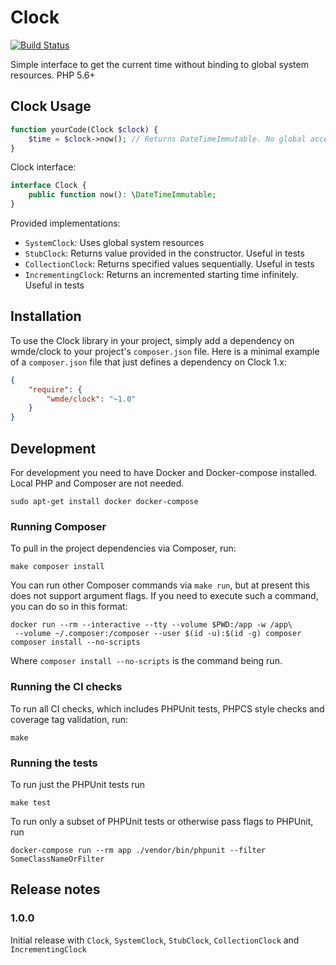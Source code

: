 # Clock

[![Build Status](https://travis-ci.com/wmde/Clock.svg?branch=master)](https://travis-ci.com/wmde/Clock)

Simple interface to get the current time without binding to global system resources. PHP 5.6+

## Clock Usage

```php
function yourCode(Clock $clock) {
    $time = $clock->now(); // Returns DateTimeImmutable. No global access and easily testable
}
```

Clock interface:

```php
interface Clock {
	public function now(): \DateTimeImmutable;
}
```

Provided implementations:

* `SystemClock`: Uses global system resources
* `StubClock`: Returns value provided in the constructor. Useful in tests
* `CollectionClock`: Returns specified values sequentially. Useful in tests
* `IncrementingClock`: Returns an incremented starting time infinitely. Useful in tests

## Installation

To use the Clock library in your project, simply add a dependency on wmde/clock
to your project's `composer.json` file. Here is a minimal example of a `composer.json`
file that just defines a dependency on Clock 1.x:

```json
{
    "require": {
        "wmde/clock": "~1.0"
    }
}
```

## Development

For development you need to have Docker and Docker-compose installed. Local PHP and Composer are not needed.

    sudo apt-get install docker docker-compose

### Running Composer

To pull in the project dependencies via Composer, run:

    make composer install

You can run other Composer commands via `make run`, but at present this does not support argument flags.
If you need to execute such a command, you can do so in this format:

    docker run --rm --interactive --tty --volume $PWD:/app -w /app\
     --volume ~/.composer:/composer --user $(id -u):$(id -g) composer composer install --no-scripts

Where `composer install --no-scripts` is the command being run.

### Running the CI checks

To run all CI checks, which includes PHPUnit tests, PHPCS style checks and coverage tag validation, run:

    make
    
### Running the tests

To run just the PHPUnit tests run

    make test

To run only a subset of PHPUnit tests or otherwise pass flags to PHPUnit, run

    docker-compose run --rm app ./vendor/bin/phpunit --filter SomeClassNameOrFilter

## Release notes

### 1.0.0

Initial release with `Clock`, `SystemClock`, `StubClock`, `CollectionClock` and `IncrementingClock`